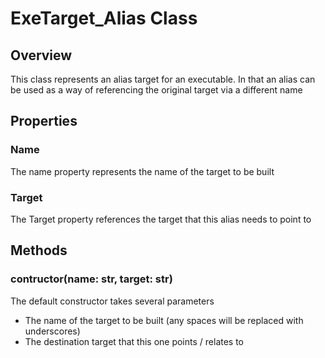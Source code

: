 # ExeTarget_Alias Class

## Overview

This class represents an alias target for an executable.
In that an alias can be used as a way of referencing the original target via a different name

## Properties

### Name

The name property represents the name of the target to be built

### Target

The Target property references the target that this alias needs to point to

## Methods

### contructor(name: str, target: str)

The default constructor takes several parameters

 * The name of the target to be built (any spaces will be replaced with underscores)
 * The destination target that this one points / relates to
